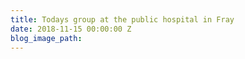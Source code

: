 ```yaml
---
title: Todays group at the public hospital in Fray
date: 2018-11-15 00:00:00 Z
blog_image_path: 
---
```


